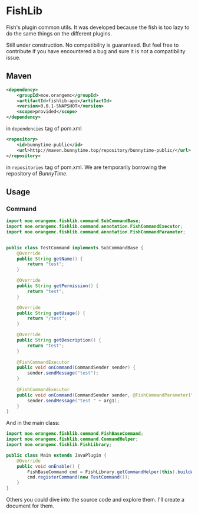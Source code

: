 # FishLib

Fish's plugin common utils. It was developed because the fish is too lazy to do the same things on the different
plugins.

Still under construction. No compatibility is guaranteed. But feel free to contribute if you have encountered a bug and
sure it is not a compatibility issue.

## Maven

```xml
<dependency>
	<groupId>moe.orangemc</groupId>
	<artifactId>fishlib-api</artifactId>
	<version>0.0.1-SNAPSHOT</version>
	<scope>provided</scope>
</dependency>
```

in `dependencies` tag of pom.xml

```xml
<repository>
	<id>bunnytime-public</id>
	<url>http://maven.bunnytime.top/repository/bunnytime-public/</url>
</repository>
```

in `repositories` tag of pom.xml. We are temporarily borrowing the repository of *BunnyTime*.

## Usage

### Command

```java
import moe.orangemc.fishlib.command.SubCommandBase;
import moe.orangemc.fishlib.command.annotation.FishCommandExecutor;
import moe.orangemc.fishlib.command.annotation.FishCommandParameter;


public class TestCommand implements SubCommandBase {
	@Override
	public String getName() {
		return "test";
	}

	@Override
	public String getPermission() {
		return "test";
	}

	@Override
	public String getUsage() {
		return "/test";
	}

	@Override
	public String getDescription() {
		return "test";
	}
	
	@FishCommandExecutor
	public void onCommand(CommandSender sender) {
		sender.sendMessage("test");
	}
	
	@FishCommandExecutor
	public void onCommand(CommandSender sender, @FishCommandParameter("arg1") String arg1) {
		sender.sendMessage("test " + arg1);
	}
}
```

And in the main class:

```java
import moe.orangemc.fishlib.command.FishBaseCommand;
import moe.orangemc.fishlib.command.CommandHelper;
import moe.orangemc.fishlib.FishLibrary;

public class Main extends JavaPlugin {
	@Override
	public void onEnable() {
		FishBaseCommand cmd = FishLibrary.getCommandHelper(this).buildAndRegisterCommand(getCommand("test"));
		cmd.registerCommand(new TestCommand());
	}
}
```

Others you could dive into the source code and explore them. I'll create a document for them.
